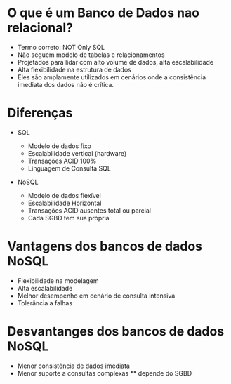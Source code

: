# O que é um Banco de Dados nao relacional?

* Termo correto: NOT Only SQL
* Não seguem modelo de tabelas e relacionamentos
* Projetados para lidar com alto volume de dados, alta escalabilidade
* Alta flexibilidade na estrutura de dados
* Eles são amplamente utilizados em cenários onde a consistência imediata dos dados não é crítica.

# Diferenças
- SQL                                  
  * Modelo de dados fixo                
  * Escalabilidade vertical (hardware)  
  * Transações ACID 100%                
  * Linguagem de Consulta SQL           


- NoSQL 
  * Modelo de dados flexível
  * Escalabilidade Horizontal
  * Transações ACID ausentes total ou parcial
  * Cada SGBD tem sua própria



# Vantagens dos bancos de dados NoSQL
* Flexibilidade na modelagem
* Alta escalabilidade
* Melhor desempenho em cenário de consulta intensiva
* Tolerância a falhas

# Desvantanges dos bancos de dados NoSQL
* Menor consistência de dados imediata
* Menor suporte a consultas complexas ** depende do SGBD

